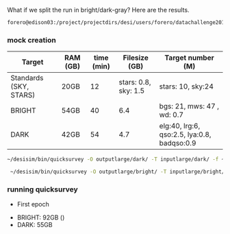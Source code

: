 What if we split the run in bright/dark-gray? Here are the results.

```bash
forero@edison03:/project/projectdirs/desi/users/forero/datachallenge2017/split
```

### mock creation

| Target | RAM (GB)| time (min) | Filesize (GB) | Target number (M)|
| ------ | ----- | -------- | --- | ------ |
|Standards (SKY, STARS)| 20GB| 12 | stars: 0.8, sky: 1.5 | stars: 10, sky:24 | 
|BRIGHT | 54GB| 40 | 6.4 | bgs: 21, mws: 47 , wd: 0.7| 
|DARK | 42GB| 54 | 4.7 | elg:40, lrg:6, qso:2.5, lya:0.8, badqso:0.9| 

```bash
~/desisim/bin/quicksurvey -O outputlarge/dark/ -T inputlarge/dark/ -f ~/fiberassign/bin/./fiberassign -E inputlarge/ -t inputlarge/template_fiberassign.txt -N 8

 ~/desisim/bin/quicksurvey -O outputlarge/bright/ -T inputlarge/bright/ -f ~/fiberassign/bin/./fiberassign -E inputlarge/ -t inputlarge/template_fiberassign.txt -N 8
 ```
### running quicksurvey

* First epoch
 - BRIGHT: 92GB ()  
 - DARK: 55GB  

